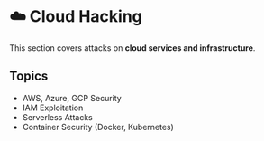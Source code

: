 # ☁️ Cloud Hacking

This section covers attacks on **cloud services and infrastructure**.

## Topics
- AWS, Azure, GCP Security  
- IAM Exploitation  
- Serverless Attacks  
- Container Security (Docker, Kubernetes)  

